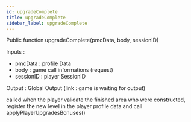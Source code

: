 ```yaml
---
id: upgradeComplete
title: upgradeComplete
sidebar_label: upgradeComplete
---
```



Public function upgradeComplete(pmcData, body, sessionID) 

Inputs :
- pmcData : profile Data 
- body : game call informations (request)
- sessionID : player SessionID

Output : Global Output (link : game is waiting for output)

called when the player validate the finished area who were constructed,
register the new level in the player profile data and call applyPlayerUpgradesBonuses()